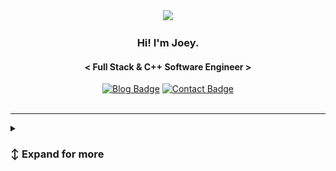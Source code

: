 
<div id="header" align="center">
  <img src="https://i.imgur.com/JmWKFzo.png"/>
</div>
<div id="header" align="center">
  <h3>Hi! I'm Joey.</h3>
  <h4>< Full Stack & C++ Software Engineer ></h4>
</div>
<div id="badges" align="center">
  <!--<a href="https://joeeey.com"><img src="https://img.shields.io/badge/website-black?logo=react&style=for-the-badge&logoColor=white" alt="Website Badge"/></a>-->
  <a href="https://joeeey.com/blog"><img src="https://img.shields.io/badge/blog-black?logo=rss&style=for-the-badge&logoColor=white" alt="Blog Badge"/></a>
  <a href="https://joeeey.com/contact"><img src="https://img.shields.io/badge/contact-black?logo=mail.ru&style=for-the-badge&logoColor=white" alt="Contact Badge"/></a>
</div>

<br/>

---

<!-- Outer collapsible section -->
<details>
  <summary><h3>↕️ Expand for more</h3></summary>

<!-- Inner 'About Me' section -->
<details>
  <summary><h4>:man_technologist: About Me</h4></summary>

- :telescope: I'm currently employed full-time as a C++ Software Engineer.

- :heart: In my free time I am building a project using Flask (coming soon).

</details>

<!-- Inner 'Projects' section -->
<details>
  <summary><h4>:gear: Projects</h4></summary>
  
  <img src="https://github-readme-stats.vercel.app/api?username=itsmejoeeey" alt="Joey's Github statistics" />
  
  <br>

[View a list of my projects...](https://joeeey.com/projects/)

</details>
  
<!-- Inner 'Languages and Tools' section -->
<details>
  <summary><h4>:hammer_and_wrench: Languages and Tools</h4></summary>
  <a href="https://isocpp.org/">
    <img src="https://github.com/devicons/devicon/blob/master/icons/cplusplus/cplusplus-original.svg" title="C++" alt="C++" width="36" height="36"/>
  </a>
  
  <h5>Full Stack:</h5>
  <table>
    <tr>
      <th>Category</th>
      <th>Technologies</th>
    </tr>
    <tr>
      <td>Frameworks</td>
      <td>
        <a href="https://www.gatsbyjs.com/">
          <img src="https://github.com/devicons/devicon/blob/master/icons/gatsby/gatsby-original.svg" title="Gatsby" alt="Gatsby" width="36" height="36"/>
        </a>
        <a href="https://nextjs.org/">
          <img src="https://github.com/devicons/devicon/blob/master/icons/nextjs/nextjs-original.svg" title="Next.js" alt="Next.js" width="36" height="36"/>
        </a>
      </td>
    </tr>
    <tr>
      <td>Core</td>
      <td>
        <a href="https://www.ecma-international.org/publications-and-standards/standards/ecma-262/">
          <img src="https://github.com/devicons/devicon/blob/master/icons/javascript/javascript-original.svg" title="Javascript" alt="Javascript" width="36" height="36"/>
        </a>
        <a href="https://nodejs.org/">
          <img src="https://github.com/devicons/devicon/blob/master/icons/nodejs/nodejs-original.svg" title="NodeJS" alt="NodeJS" width="36" height="36"/>
        </a>
        <a href="https://reactjs.org/">
          <img src="https://github.com/devicons/devicon/blob/master/icons/react/react-original.svg" title="React" alt="React" width="36" height="36"/>
        </a>
        <a href="https://www.python.org/">
          <img src="https://github.com/devicons/devicon/blob/master/icons/python/python-original.svg" title="Python" alt="Python" width="36" height="36"/>
        </a>
      </td>
    </tr>
    <tr>
      <td>Cloud</td>
      <td>
        <a href="https://aws.amazon.com/">
          <img src="https://github.com/devicons/devicon/blob/master/icons/amazonwebservices/amazonwebservices-original.svg" title="Amazon Web Services" alt="Amazon Web Services" width="36" height="36"/>
        </a>
        <a href="https://www.cloudflare.com/">
          <img src="https://github.com/devicons/devicon/blob/develop/icons/cloudflare/cloudflare-original.svg" title="Cloudflare" alt="Cloudflare" width="36" height="36"/>
        </a>
      </td>
    </tr>
    <tr>
      <td>DevOps</td>
      <td>
        <a href="https://www.docker.com/">
          <img src="https://github.com/devicons/devicon/blob/master/icons/docker/docker-original.svg" title="Docker" alt="Docker" width="36" height="36"/>
        </a>
      </td>
    </tr>
    <tr>
      <td>Misc</td>
      <td>
        <a href="https://www.linuxfoundation.org/">
          <img src="https://github.com/devicons/devicon/blob/master/icons/linux/linux-original.svg" title="Linux" alt="Linux" width="36" height="36"/>
        </a>
      </td>
    </tr>
  </table>
</details>

<!-- Inner 'Latest posts' section -->
<details>
  <summary><h4>:writing_hand: Latest posts</h4></summary>

<!-- BLOG-POST-LIST:START -->
- [Self-hosting SSO with Nginx &lpar;Part 2&rpar;: Reverse Proxy Auth with OAuth2 Proxy](https://joeeey.com/blog/selfhosting-sso-with-nginx-oauth2-proxy-part-2)
- [Self-hosting SSO with Nginx &lpar;Part 1&rpar;: Keycloak](https://joeeey.com/blog/selfhosting-sso-with-nginx-keycloak-part-1)
- [First steps to begin securing your Linux server](https://joeeey.com/blog/first-steps-securing-linux-servers)
- [Self-hosting Netlify CMS without Netlify](https://joeeey.com/blog/self-hosting-netlify-cms-without-netlify)
- [Hello world!](https://joeeey.com/blog/hello-world)
<!-- BLOG-POST-LIST:END -->

[View more...](https://joeeey.com/blog/)
  
</details>
</details>
